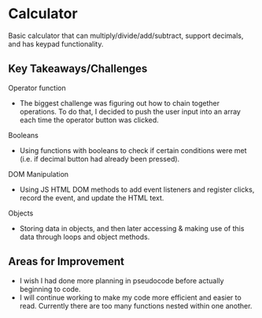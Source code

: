 # Calculator

Basic calculator that can multiply/divide/add/subtract, support decimals, and has keypad functionality. 

## Key Takeaways/Challenges

Operator function 
- The biggest challenge was figuring out how to chain together operations. To do that, I decided to push the user input into an array each time the operator button was clicked.

Booleans 
- Using functions with booleans to check if certain conditions were met (i.e. if decimal button had already been pressed).

DOM Manipulation 
- Using JS HTML DOM methods to add event listeners and register clicks, record the event, and update the HTML text. 

Objects 
- Storing data in objects, and then later accessing & making use of this data through loops and object methods. 

## Areas for Improvement

- I wish I had done more planning in pseudocode before actually beginning to code.
- I will continue working to make my code more efficient and easier to read. Currently there are too many functions nested within one another. 
